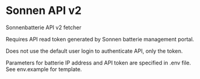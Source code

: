 # Sonnen API v2
Sonnenbatterie API v2 fetcher

Requires API read token generated by Sonnen batterie management portal.

Does not use the default user login to authenticate API, only the token.

Parameters for batterie IP address and API token are specified in .env file. See env.example for template.
